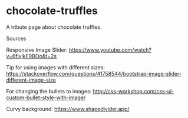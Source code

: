 # chocolate-truffles
A tribute page about chocolate truffles. 



Sources

Responsive Image Slider:
https://www.youtube.com/watch?v=6fivjkF9BOo&t=2s

Tip for using images with different sizes: https://stackoverflow.com/questions/41758544/bootstrap-image-slider-different-image-size

For changing the bullets to images:
http://css-workshop.com/css-ul-custom-bullet-style-with-image/

Curvy background:
https://www.shapedivider.app/